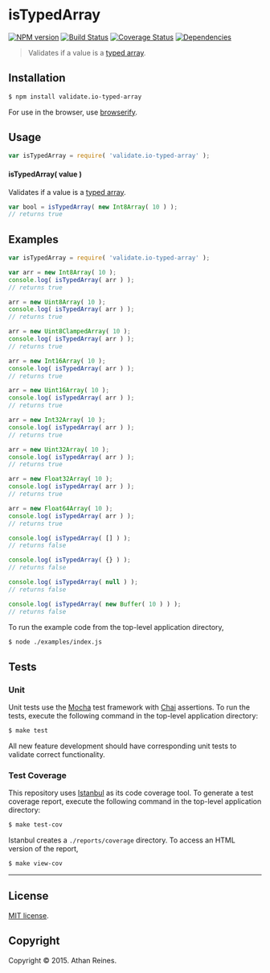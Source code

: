 isTypedArray
===
[![NPM version][npm-image]][npm-url] [![Build Status][travis-image]][travis-url] [![Coverage Status][coveralls-image]][coveralls-url] [![Dependencies][dependencies-image]][dependencies-url]

> Validates if a value is a [typed array](https://developer.mozilla.org/en-US/docs/Web/JavaScript/Typed_arrays).


## Installation

``` bash
$ npm install validate.io-typed-array
```

For use in the browser, use [browserify](https://github.com/substack/node-browserify).


## Usage

``` javascript
var isTypedArray = require( 'validate.io-typed-array' );
```

#### isTypedArray( value )

Validates if a value is a [typed array](https://developer.mozilla.org/en-US/docs/Web/JavaScript/Typed_arrays).

``` javascript
var bool = isTypedArray( new Int8Array( 10 ) );
// returns true
```


## Examples

``` javascript
var isTypedArray = require( 'validate.io-typed-array' );

var arr = new Int8Array( 10 );
console.log( isTypedArray( arr ) );
// returns true

arr = new Uint8Array( 10 );
console.log( isTypedArray( arr ) );
// returns true

arr = new Uint8ClampedArray( 10 );
console.log( isTypedArray( arr ) );
// returns true

arr = new Int16Array( 10 );
console.log( isTypedArray( arr ) );
// returns true

arr = new Uint16Array( 10 );
console.log( isTypedArray( arr ) );
// returns true

arr = new Int32Array( 10 );
console.log( isTypedArray( arr ) );
// returns true

arr = new Uint32Array( 10 );
console.log( isTypedArray( arr ) );
// returns true

arr = new Float32Array( 10 );
console.log( isTypedArray( arr ) );
// returns true

arr = new Float64Array( 10 );
console.log( isTypedArray( arr ) );
// returns true

console.log( isTypedArray( [] ) );
// returns false

console.log( isTypedArray( {} ) );
// returns false

console.log( isTypedArray( null ) );
// returns false

console.log( isTypedArray( new Buffer( 10 ) ) );
// returns false
```

To run the example code from the top-level application directory,

``` bash
$ node ./examples/index.js
```


## Tests

### Unit

Unit tests use the [Mocha](http://mochajs.org) test framework with [Chai](http://chaijs.com) assertions. To run the tests, execute the following command in the top-level application directory:

``` bash
$ make test
```

All new feature development should have corresponding unit tests to validate correct functionality.


### Test Coverage

This repository uses [Istanbul](https://github.com/gotwarlost/istanbul) as its code coverage tool. To generate a test coverage report, execute the following command in the top-level application directory:

``` bash
$ make test-cov
```

Istanbul creates a `./reports/coverage` directory. To access an HTML version of the report,

``` bash
$ make view-cov
```


---
## License

[MIT license](http://opensource.org/licenses/MIT). 


## Copyright

Copyright &copy; 2015. Athan Reines.


[npm-image]: http://img.shields.io/npm/v/validate.io-typed-array.svg
[npm-url]: https://npmjs.org/package/validate.io-typed-array

[travis-image]: http://img.shields.io/travis/validate-io/typed-array/master.svg
[travis-url]: https://travis-ci.org/validate-io/typed-array

[coveralls-image]: https://img.shields.io/coveralls/validate-io/typed-array/master.svg
[coveralls-url]: https://coveralls.io/r/validate-io/typed-array?branch=master

[dependencies-image]: http://img.shields.io/david/validate-io/typed-array.svg
[dependencies-url]: https://david-dm.org/validate-io/typed-array

[dev-dependencies-image]: http://img.shields.io/david/dev/validate-io/typed-array.svg
[dev-dependencies-url]: https://david-dm.org/dev/validate-io/typed-array

[github-issues-image]: http://img.shields.io/github/issues/validate-io/typed-array.svg
[github-issues-url]: https://github.com/validate-io/typed-array/issues

